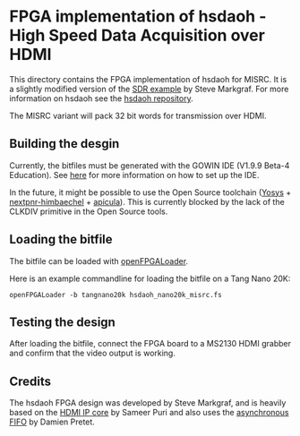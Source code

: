 # FPGA implementation of hsdaoh - High Speed Data Acquisition over HDMI

This directory contains the FPGA implementation of hsdaoh for MISRC. It is a slightly modified version of the [SDR example](https://github.com/steve-m/hsdaoh-fpga/tree/sdr) by Steve Markgraf. For more information on hsdaoh see the [hsdaoh repository](https://github.com/steve-m/hsdaoh).

The MISRC variant will pack 32 bit words for transmission over HDMI.

## Building the desgin
Currently, the bitfiles must be generated with the GOWIN IDE (V1.9.9 Beta-4 Education). See [here](https://wiki.sipeed.com/hardware/en/tang/Tang-Nano-Doc/install-the-ide.html) for more information on how to set up the IDE.

In the future, it might be possible to use the Open Source toolchain ([Yosys](https://github.com/YosysHQ/yosys) + [nextpnr-himbaechel](https://github.com/YosysHQ/nextpnr) + [apicula](https://github.com/YosysHQ/apicula)). This is currently blocked by the lack of the CLKDIV primitive
in the Open Source tools.

## Loading the bitfile

The bitfile can be loaded with [openFPGALoader](https://github.com/trabucayre/openFPGALoader).

Here is an example commandline for loading the bitfile on a Tang Nano 20K:

    openFPGALoader -b tangnano20k hsdaoh_nano20k_misrc.fs 

## Testing the design

After loading the bitfile, connect the FPGA board to a MS2130 HDMI grabber and confirm that the video output is working.

## Credits

The hsdaoh FPGA design was developed by Steve Markgraf, and is heavily based on the [HDMI IP core](https://github.com/hdl-util/hdmi) by Sameer Puri and also uses the [asynchronous FIFO](https://github.com/dpretet/async_fifo) by Damien Pretet.
